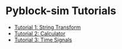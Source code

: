 # Pyblock-sim Tutorials

- [Tutorial 1: String Transform](tutorial_1_string_transform.md)
- [Tutorial 2: Calculator](tutorial_2_calculator.md)
- [Tutorial 3: Time Signals](tutorial_3_time_signals.md)